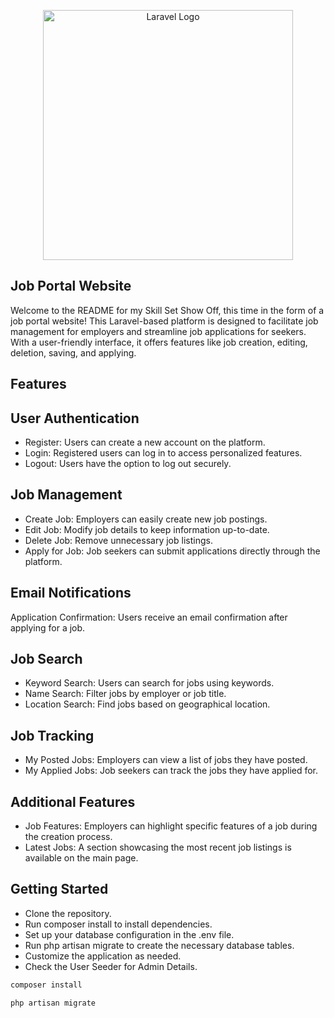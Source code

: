 <p align="center"><a href="https://laravel.com" target="_blank"><img src="https://raw.githubusercontent.com/laravel/art/master/logo-lockup/5%20SVG/2%20CMYK/1%20Full%20Color/laravel-logolockup-cmyk-red.svg" width="400" alt="Laravel Logo"></a></p>

## Job Portal Website

Welcome to the README for my Skill Set Show Off, this time in the form of a job portal website! This Laravel-based platform is designed to facilitate job management for employers and streamline job applications for seekers. With a user-friendly interface, it offers features like job creation, editing, deletion, saving, and applying.

## Features
## User Authentication

- Register: Users can create a new account on the platform.
- Login: Registered users can log in to access personalized features.
- Logout: Users have the option to log out securely.

## Job Management

-  Create Job: Employers can easily create new job postings.
-  Edit Job: Modify job details to keep information up-to-date.
-  Delete Job: Remove unnecessary job listings.
-  Apply for Job: Job seekers can submit applications directly through the platform.

## Email Notifications
Application Confirmation: Users receive an email confirmation after applying for a job.

## Job Search

-  Keyword Search: Users can search for jobs using keywords.
-  Name Search: Filter jobs by employer or job title.
-  Location Search: Find jobs based on geographical location.

## Job Tracking
-  My Posted Jobs: Employers can view a list of jobs they have posted.
-  My Applied Jobs: Job seekers can track the jobs they have applied for.

## Additional Features
-  Job Features: Employers can highlight specific features of a job during the creation process.
-  Latest Jobs: A section showcasing the most recent job listings is available on the main page.

## Getting Started
-  Clone the repository.
-  Run composer install to install dependencies.
-  Set up your database configuration in the .env file.
-  Run php artisan migrate to create the necessary database tables.
-  Customize the application as needed.
-  Check the User Seeder for Admin Details.

```javascript
composer install
```

```javascript
php artisan migrate
```

